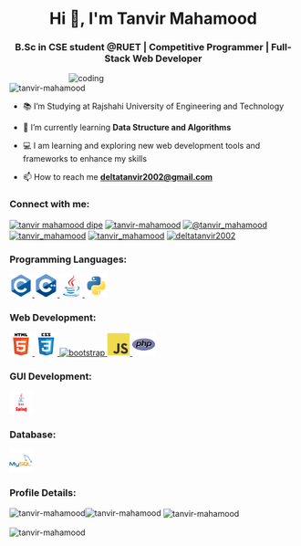 <h1 align="center">Hi 👋, I'm Tanvir Mahamood</h1>
<h3 align="center">B.Sc in CSE student @RUET | Competitive Programmer | Full-Stack Web Developer </h3>

<img align="right" alt="coding" width="400" src="https://cdn.dribbble.com/users/2172077/screenshots/7331254/media/3212702a9b3b63249c47a547972bbf6a.gif">

<p align="left"> <img src="https://komarev.com/ghpvc/?username=tanvir-mahamood&label=Profile%20views&color=0e75b6&style=flat" alt="tanvir-mahamood" /> </p>

- 📚 I’m Studying at Rajshahi University of Engineering and Technology
- 🌱 I’m currently learning **Data Structure and Algorithms**
- 💻 I am learning and exploring new web development tools and frameworks to enhance my skills

- 📫 How to reach me **deltatanvir2002@gmail.com**

<h3 align="left">Connect with me:</h3>
<p align="left">
<a href="https://www.facebook.com/profile.php?id=100075735153795" target="blank"><img align="center" src="https://raw.githubusercontent.com/rahuldkjain/github-profile-readme-generator/master/src/images/icons/Social/facebook.svg" alt="tanvir mahamood dipe" height="30" width="40" /></a>
<a href="https://linkedin.com/in/tanvir-mahamood" target="blank"><img align="center" src="https://raw.githubusercontent.com/rahuldkjain/github-profile-readme-generator/master/src/images/icons/Social/linked-in-alt.svg" alt="tanvir-mahamood" height="30" width="40" /></a>
<a href="https://twitter.com/@tanvir_mahamood" target="blank"><img align="center" src="https://raw.githubusercontent.com/rahuldkjain/github-profile-readme-generator/master/src/images/icons/Social/twitter.svg" alt="@tanvir_mahamood" height="30" width="40" /></a>
<a href="https://codeforces.com/profile/tanvir_mahamood" target="blank"><img align="center" src="https://raw.githubusercontent.com/rahuldkjain/github-profile-readme-generator/master/src/images/icons/Social/codeforces.svg" alt="tanvir_mahamood" height="30" width="40" /></a>
<a href="https://www.leetcode.com/tanvir_mahamood" target="blank"><img align="center" src="https://raw.githubusercontent.com/rahuldkjain/github-profile-readme-generator/master/src/images/icons/Social/leet-code.svg" alt="tanvir_mahamood" height="30" width="40" /></a>
<a href="https://www.hackerrank.com/deltatanvir2002" target="blank"><img align="center" src="https://raw.githubusercontent.com/rahuldkjain/github-profile-readme-generator/master/src/images/icons/Social/hackerrank.svg" alt="deltatanvir2002" height="30" width="40" /></a>
</p>

<h3 align="left">Programming Languages:</h3>
<p align="left"> 
<a href="https://www.cprogramming.com/" target="_blank" rel="noreferrer"> <img src="https://raw.githubusercontent.com/devicons/devicon/master/icons/c/c-original.svg" alt="c" width="40" height="40"/> </a> 
<a href="https://www.w3schools.com/cpp/" target="_blank" rel="noreferrer"> <img src="https://raw.githubusercontent.com/devicons/devicon/master/icons/cplusplus/cplusplus-original.svg" alt="cplusplus" width="40" height="40"/> </a> 
<a href="https://www.java.com" target="_blank" rel="noreferrer"> <img src="https://raw.githubusercontent.com/devicons/devicon/master/icons/java/java-original.svg" alt="java" width="40" height="40"/> </a> 
<a href="https://www.python.org" target="_blank" rel="noreferrer"> <img src="https://raw.githubusercontent.com/devicons/devicon/master/icons/python/python-original.svg" alt="python" width="40" height="40"/> </a> </p>

<h3 align="left">Web Development:</h3>
<p align="left"> 
<a href="https://www.w3.org/html/" target="_blank" rel="noreferrer"> <img src="https://raw.githubusercontent.com/devicons/devicon/master/icons/html5/html5-original-wordmark.svg" alt="html5" width="40" height="40"/> </a> 
<a href="https://www.w3schools.com/css/" target="_blank" rel="noreferrer"> <img src="https://raw.githubusercontent.com/devicons/devicon/master/icons/css3/css3-original-wordmark.svg" alt="css3" width="40" height="40"/> </a>
<!--<a href="https://getbootstrap.com" target="_blank" rel="noreferrer"> <img src="https://raw.githubusercontent.com/devicons/devicon/master/icons/bootstrap/bootstrap-plain-wordmark.svg" alt="bootstrap" width="40" height="40"/> </a> -->
<a href="https://getbootstrap.com" target="_blank" rel="noreferrer"> <img src="https://v5.getbootstrap.com/docs/5.0/assets/brand/bootstrap-logo-shadow.png" alt="bootstrap" width="40" height="40"/> </a> 
<a href="https://developer.mozilla.org/en-US/docs/Web/JavaScript" target="_blank" rel="noreferrer"> <img src="https://raw.githubusercontent.com/devicons/devicon/master/icons/javascript/javascript-original.svg" alt="javascript" width="40" height="40"/> </a> 
<a href="https://www.php.net" target="_blank" rel="noreferrer"> <img src="https://raw.githubusercontent.com/devicons/devicon/master/icons/php/php-original.svg" alt="php" width="40" height="40"/> </a> </p>

<h3 align="left">GUI Development:</h3>
<p align="left"> 
<a href="https://www.geeksforgeeks.org/introduction-to-java-swing/" target="_blank" rel="noreferrer"> 
<img src="https://raw.githubusercontent.com/kmajhi/java-swing/main/java%20swing.png" alt="javaswing" width="40" height="40"/> </a> </p>

<h3 align="left">Database:</h3>
<p align="left"> 
<a href="https://www.mysql.com/" target="_blank" rel="noreferrer"> <img src="https://raw.githubusercontent.com/devicons/devicon/master/icons/mysql/mysql-original-wordmark.svg" alt="mysql" width="40" height="40"/> </a> </p>

<h3 align="left">Profile Details:</h3>
<p><img align="left" src="https://github-readme-stats.vercel.app/api/top-langs?username=tanvir-mahamood&show_icons=true&locale=en&layout=compact&theme=dark" alt="tanvir-mahamood" /> 
<img align="left" src="https://github-profile-summary-cards.vercel.app/api/cards/repos-per-language?username=tanvir-mahamood&theme=dark" alt="tanvir-mahamood"></p>

<p>&nbsp;<img align="center" src="https://github-readme-stats.vercel.app/api?username=tanvir-mahamood&show_icons=true&locale=en&theme=dark" alt="tanvir-mahamood" /></p>

<p><img align="center" src="https://github-readme-streak-stats.herokuapp.com/?user=tanvir-mahamood&theme=dark" alt="tanvir-mahamood" /></p>
